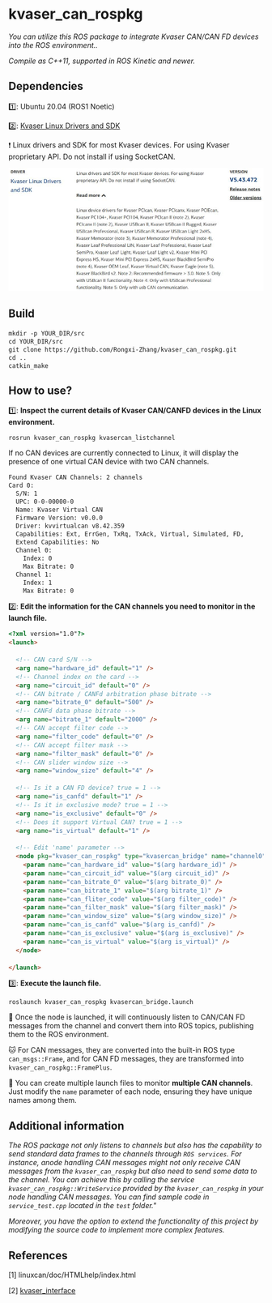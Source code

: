 

# kvaser_can_rospkg

*You can utilize this ROS package to integrate Kvaser CAN/CAN FD devices into the ROS environment..*

*Compile as C++11, supported in ROS Kinetic and newer.*




## Dependencies
:one:: Ubuntu 20.04  (ROS1 Noetic)

:two:: [Kvaser Linux Drivers and SDK](https://www.kvaser.com/download/?utm_source=software&utm_ean=7330130980754&utm_status=latest)

❗️ Linux drivers and SDK for most Kvaser devices. For using Kvaser proprietary API. Do not install if using SocketCAN.

<div align=center>
  <img src="resource/libcan.jpg">
</div>



## Build
```shell
mkdir -p YOUR_DIR/src
cd YOUR_DIR/src
git clone https://github.com/Rongxi-Zhang/kvaser_can_rospkg.git
cd ..
catkin_make
```



## How to use?
:one:: **Inspect the current details of Kvaser CAN/CANFD devices in the Linux environment.**

```shell
rosrun kvaser_can_rospkg kvasercan_listchannel
```

If no CAN devices are currently connected to Linux, it will display the presence of one virtual CAN device with two CAN channels.

```shell
Found Kvaser CAN Channels: 2 channels
Card 0:
  S/N: 1
  UPC: 0-0-00000-0
  Name: Kvaser Virtual CAN
  Firmware Version: v0.0.0
  Driver: kvvirtualcan v8.42.359
  Capabilities: Ext, ErrGen, TxRq, TxAck, Virtual, Simulated, FD, 
  Extend Capabilities: No
  Channel 0:
    Index: 0
    Max Bitrate: 0
  Channel 1:
    Index: 1
    Max Bitrate: 0

```

:two:: **Edit the information for the CAN channels you need to monitor in the launch file.**


```html
<?xml version="1.0"?>
<launch>

  <!-- CAN card S/N -->
  <arg name="hardware_id" default="1" />
  <!-- Channel index on the card -->
  <arg name="circuit_id" default="0" />
  <!-- CAN bitrate / CANFd arbitration phase bitrate -->
  <arg name="bitrate_0" default="500" />
  <!-- CANFd data phase bitrate -->
  <arg name="bitrate_1" default="2000" />
  <!-- CAN accept filter code -->
  <arg name="filter_code" default="0" />
  <!-- CAN accept filter mask -->
  <arg name="filter_mask" default="0" />
  <!-- CAN slider window size -->
  <arg name="window_size" default="4" />

  <!-- Is it a CAN FD device? true = 1 -->
  <arg name="is_canfd" default="1" />
  <!-- Is it in exclusive mode? true = 1 -->
  <arg name="is_exclusive" default="0" />
  <!-- Does it support Virtual CAN? true = 1 -->
  <arg name="is_virtual" default="1" />

  <!-- Edit 'name' parameter -->
  <node pkg="kvaser_can_rospkg" type="kvasercan_bridge" name="channel0" output="screen">
    <param name="can_hardware_id" value="$(arg hardware_id)" />
    <param name="can_circuit_id" value="$(arg circuit_id)" />
    <param name="can_bitrate_0" value="$(arg bitrate_0)" />
    <param name="can_bitrate_1" value="$(arg bitrate_1)" />
    <param name="can_fliter_code" value="$(arg filter_code)" />
    <param name="can_filter_mask" value="$(arg filter_mask)" />
    <param name="can_window_size" value="$(arg window_size)" />
    <param name="can_is_canfd" value="$(arg is_canfd)" />
    <param name="can_is_exclusive" value="$(arg is_exclusive)" />
    <param name="can_is_virtual" value="$(arg is_virtual)" />
  </node>

</launch>
```

:three:: **Execute the launch file.**

```shell
roslaunch kvaser_can_rospkg kvasercan_bridge.launch
```

:dog: Once the node is launched, it will continuously listen to CAN/CAN FD messages from the channel and convert them into ROS topics, publishing them to the ROS environment.

:cat: For CAN messages, they are converted into the built-in ROS type `can_msgs::Frame`, and for CAN FD messages, they are transformed into `kvaser_can_rospkg::FramePlus`.

:rabbit: You can create multiple launch files to monitor **multiple CAN channels**. Just modify the `name` parameter of each node, ensuring they have unique names among them.



## Additional information

*The ROS package not only listens to channels but also has the capability to send standard data frames to the channels through `ROS services`. For instance, anode handling CAN messages might not only receive CAN messages from the `kvaser_can_rospkg` but also need to send some data to the channel. You can achieve this by calling the  service  `kvaser_can_rospkg::WriteService` provided by the `kvaser_can_rospkg` in your node handling CAN messages. You can find sample code in `service_test.cpp` located in the `test` folder."*

*Moreover, you have the option to extend the functionality of this project by modifying the source code to implement more complex features.*



## References

[1] linuxcan/doc/HTMLhelp/index.html

[2] [kvaser_interface](https://github.com/astuff/kvaser_interface.git)

